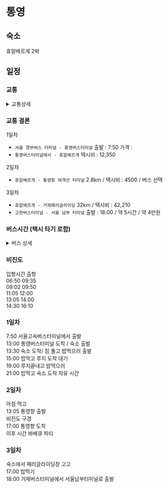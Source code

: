 # 통영

## 숙소
휴알베르게 2박

## 일정

### 교통

<details>
    <summary>교통상세</summary>

1. 차를 3일 빌린다.
    - 쏘카 : 통영 3일 빌리면 `26만원` 정도 부름서비스 불가
2. 차를 안빌린다.
    - `통영버스터미널에서 - 휴알베르게` 택시비 : 12,350 / 버스 :40분 배차간격이 적음 하루 4회
    - `휴알베르게 - 루지`  약 1km 걸어가도됨
    - `휴알베르게 - 통영항 여객선 터미널`  2.8km / 택시비 : 4500
    - `휴알베르게 - 고현버스터미널` 28km / 택시비 : 38,090 / 버스비 : 미제공 `통영고등학교` 에서 `100번,143`번 `신촌`에 내려서 `40번, 40-2번` 한라프라자에 내림 도보 500m
    - `고현버스터미널 - 서울 남부 터미널`
        - 15:25	/ 15:30	/ 17:55	/ 18:00	/ 21:35	
</details>


### 교통 결론
1일차
- `서울 경부버스 터미널 - 통영버스터미널` 출발 : 7:50 가격 : 
- `통영버스터미널에서 - 휴알베르게` 택시비 : 12,350

2일차 
- `휴알베르게 - 통영항 여객선 터미널`  2.8km / 택시비 : 4500 / 버스 선택

3일차 
- `휴알베르게 - 거제패러글라이딩` 32km / 택시비 : 42,210 
- `고현버스터미널 - 서울 남부 터미널` 출발 : 18:00 / 약 5시간 / 약 4만원

### 버스시간 (택시 타기 로함)
<details>
    <summary>버스 상세</summary>

#### 141번 (휴알베르게 - 통영항여객선)
경남 - 통영도남동신우희가로
도남동 첫차 06:45 막차 21:05
배차간격 평일 24회 토요일 21회 일요일 21회

#### 100번 (휴알베르게 - 신촌)
경남 - 통영도남동거제대교
도남동 첫차 06:10 막차 21:10
배차간격 평일 51회 토요일 40회 일요일 40회

#### 143번 (휴알베르게 - 신촌)
경남 - 통영도남동거제대교
도남동 첫차 06:00 막차 22:20
배차간격 평일 24회 토요일 16회 일요일 16회

#### 40번 (신촌 - 거제버스터미널)
경남 - 거제대교터미널(일반)
대교 첫차 08:15 막차 21:35
배차간격 평일 11회 토요일 11회 일요일 11회

#### 40-2번 (신촌 - 거제버스터미널)
경남 - 거제대교터미널(일반)
대교 첫차 09:35 막차 17:30
배차간격 평일 6회 토요일 6회 일요일 6회
</details>

### 비진도
입항시간    출항        
06:50    09:35      
09:02    09:50           
11:05    12:00          
13:05    14:00          
14:30    16:10          



### 1일차
7:50 서울고속버스터미널에서 출발        
13:00 통영버스터미널 도착 / 숙소 출발       
13:30 숙소 도착/ 짐 풀고 밥먹으러 출발      
15:00 밥먹고 루지 도착 대기     
19:00 루지끝내고 밥먹으러       
21:00 밥먹고 숙소 도착 자유 시간        

### 2일차
아침 먹고       
13:05 통영항 출발        
비진도 구경      
17:00 통영항 도착        
이후 시간 바베큐 파티        

### 3일차
숙소에서 패러글라이딩장 고고     
17:00 밥먹기       
18:00 거제버스터미널에서 서울남부터미널로 출발     

